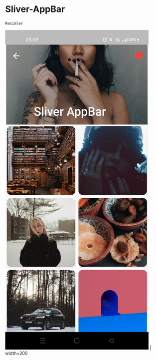 # Sliver-AppBar
`Resimler`

![image remove](https://github.com/Burak-58-Cicek/Sliver-AppBar/blob/main/resimler/sliver2.jpg) | width=200


